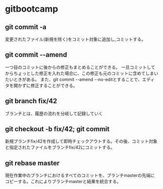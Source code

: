 # gitbootcamp
## git commit -a
変更されたファイル(新規を除く)をコミット対象に追加し,コミットする。
## git commit --amend
一つ目のコミットに後からの修正もまとめることができる。
一旦コミットしてからちょっとした修正を入れた場合に、この修正も元のコミットに含めてしまいたいときがある。
また、git commit --amend --no-editとすることで、エディタを開かずに修正することができる。
## git branch fix/42
   ブランチとは、履歴の流れを分岐して記録していく
## git checkout -b fix/42; git commit
新規ブランチfix/42を作成して即時チェックアウトする。その後、コミット対象と指定されたファイルをブランチfix/42にコミットする。

## git rebase master
現在作業中のブランチにおけるすべてのコミットを、ブランチmasterの先端にコピーする。これによりブランチmasterと結果を統合する。
